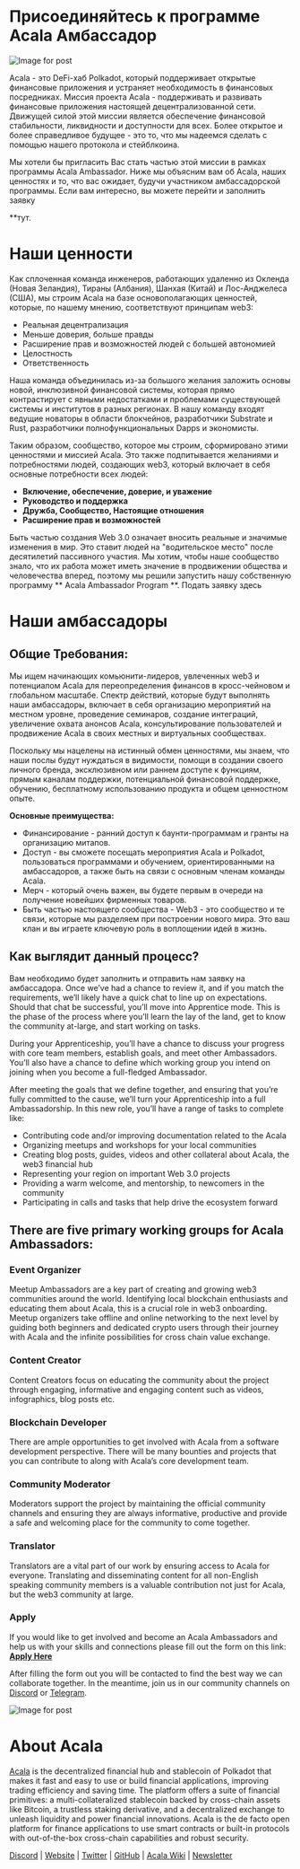 # Присоединяйтесь к программе Acala Амбассадор

![Image for post](https://miro.medium.com/max/3200/0*X-e7lkvJHnabKk4k)

Acala - это DeFi-хаб Polkadot, который поддерживает открытые финансовые приложения и устраняет необходимость в финансовых посредниках. Миссия проекта Acala - поддерживать и развивать финансовые приложения настоящей децентрализованной сети. Движущей силой этой миссии является обеспечение финансовой стабильности, ликвидности и доступности для всех. Более открытое и более справедливое будущее - это то, что мы надеемся сделать с помощью нашего протокола и стейблкоина.

Мы хотели бы пригласить Вас стать частью этой миссии в рамках программы Acala Ambassador. Ниже мы объясним вам об Acala, наших ценностях и то, что вас ожидает, будучи участником амбассадорской программы. Если вам интересно, вы можете перейти и заполнить заявку

**тут.</p> 



# Наши ценности

Как сплоченная команда инженеров, работающих удаленно из Окленда (Новая Зеландия), Тираны (Албания), Шанхая (Китай) и Лос-Анджелеса (США), мы строим Acala на базе основополагающих ценностей, которые, по нашему мнению, соответствуют принципам web3:

- Реальная децентрализация
- Меньше доверия, больше правды
- Расширение прав и возможностей людей с большей автономией
- Целостность
- Ответственность

Наша команда объединилась из-за большого желания заложить основы новой, инклюзивной финансовой системы, которая прямо контрастирует с явными недостатками и проблемами существующей системы и институтов в разных регионах. В нашу команду входят ведущие новаторы в области блокчейнов, разработчики Substrate и Rust, разработчики полнофункциональных Dapps и экономисты.

Таким образом, сообщество, которое мы строим, сформировано этими ценностями и миссией Acala. Это также подпитывается желаниями и потребностями людей, создающих web3, который включает в себя основные потребности всех людей:

- **Включение, обеспечение, доверие, и уважение**
- **Руководство и поддержка**
- **Дружба, Сообщество, Настоящие отношения**
- **Расширение прав и возможностей**

Быть частью создания Web 3.0 означает вносить реальные и значимые изменения в мир. Это ставит людей на "водительское место" после десятилетий пассивного участия. Мы хотим, чтобы наше сообщество знало, что их работа может иметь значение в продвижении общества и человечества вперед, поэтому мы решили запустить нашу собственную программу ** Acala Ambassador Program **. Подать заявку здесь</strong></a>



# **Наши амбассадоры**



## **Общие Требования:**

Мы ищем начинающих комьюнити-лидеров, увлеченных web3 и потенциалом Acala для переопределения финансов в кросс-чейновом и глобальном масштабе. Спектр действий, которые будут выполнять наши амбассадоры, включает в себя организацию мероприятий на местном уровне, проведение семинаров, создание интеграций, увеличение охвата анонсов Acala, консультирование пользователей и продвижение Acala в своих местных и виртуальных сообществах.

Поскольку мы нацелены на истинный обмен ценностями, мы знаем, что наши послы будут нуждаться в видимости, помощи в создании своего личного бренда, эксклюзивном или раннем доступе к функциям, прямым каналам поддержки, потенциальной финансовой поддержке, обучению, бесплатному использованию продукта и общем ценностном опыте.

**Основные преимущества:**

- Финансирование - ранний доступ к баунти-программам и гранты на организацию митапов.
- Доступ - вы сможете посещать мероприятия Acala и Polkadot, пользоваться программами и обучением, ориентированными на амбассадоров, а также быть на связи с основным членам команды Acala.
- Мерч - который очень важен, вы будете первым в очереди на получение новейших фирменных товаров.
- Быть частью настоящего сообщества - Web3 - это сообщество и те связи, которые мы разделяем при построении нового мира. Это ваш клан и вы играете ключевую роль в воплощении идей в жизнь.



## **Как выглядит данный процесс?**

Вам необходимо будет заполнить и отправить нам заявку на амбассадора. Once we’ve had a chance to review it, and if you match the requirements, we’ll likely have a quick chat to line up on expectations. Should that chat be successful, you’ll move into Apprentice mode. This is the phase of the process where you’ll learn the lay of the land, get to know the community at-large, and start working on tasks.

During your Apprenticeship, you’ll have a chance to discuss your progress with core team members, establish goals, and meet other Ambassadors. You’ll also have a chance to define which working group you intend on joining when you become a full-fledged Ambassador.

After meeting the goals that we define together, and ensuring that you’re fully committed to the cause, we’ll turn your Apprenticeship into a full Ambassadorship. In this new role, you’ll have a range of tasks to complete like:

- Contributing code and/or improving documentation related to the Acala
- Organizing meetups and workshops for your local communities
- Creating blog posts, guides, videos and other collateral about Acala, the web3 financial hub
- Representing your region on important Web 3.0 projects
- Providing a warm welcome, and mentorship, to newcomers in the community
- Participating in calls and tasks that help drive the ecosystem forward



## There are five primary working groups for Acala Ambassadors:



### **Event Organizer**

Meetup Ambassadors are a key part of creating and growing web3 communities around the world. Identifying local blockchain enthusiasts and educating them about Acala, this is a crucial role in web3 onboarding. Meetup organizers take offline and online networking to the next level by guiding both beginners and dedicated crypto users through their journey with Acala and the infinite possibilities for cross chain value exchange.



### **Content Creator**

Content Creators focus on educating the community about the project through engaging, informative and engaging content such as videos, infographics, blog posts etc.



### **Blockchain Developer**

There are ample opportunities to get involved with Acala from a software development perspective. There will be many bounties and projects that you can contribute to along with Acala’s core development team.



### **Community Moderator**

Moderators support the project by maintaining the official community channels and ensuring they are always informative, productive and provide a safe and welcoming place for the community to come together.



### **Translator**

Translators are a vital part of our work by ensuring access to Acala for everyone. Translating and disseminating content for all non-English speaking community members is a valuable contribution not just for Acala, but the web3 community at large.



### **Apply**

If you would like to get involved and become an Acala Ambassadors and help us with your skills and connections please fill out the form on this link: [**Apply Here**](http://acala.hubspotpagebuilder.com/acala-ambassador-program)

After filling the form out you will be contacted to find the best way we can collaborate together. In the meantime, join us in our community channels on [Discord](https://discord.com/invite/vdbFVCH) or [Telegram](https://t.me/acalaofficial).

![Image for post](https://miro.medium.com/max/2402/0*qGT3mWl2DgxVsAy6.png)



# About Acala

[Acala](http://acala.network/) is the decentralized financial hub and stablecoin of Polkadot that makes it fast and easy to use or build financial applications, improving trading efficiency and saving time. The platform offers a suite of financial primitives: a multi-collateralized stablecoin backed by cross-chain assets like Bitcoin, a trustless staking derivative, and a decentralized exchange to unleash liquidity and power financial innovations. Acala is the de facto open platform for finance applications to use smart contracts or built-in protocols with out-of-the-box cross-chain capabilities and robust security.

[Discord](https://discord.gg/vdbFVCH) | [Website](https://acala.network/) | [Twitter](https://twitter.com/AcalaNetwork) | [GitHub](https://github.com/AcalaNetwork/Acala) | [Acala Wiki](https://github.com/AcalaNetwork/Acala/wiki) | [Newsletter](https://share.hsforms.com/1X9RxkXk-R62I0VNbATaDXw4h8qc)
